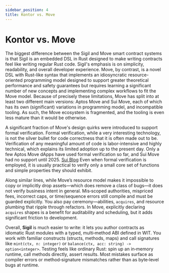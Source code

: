 ```yaml
---
sidebar_position: 4
title: Kontor vs. Move
---
```

# Kontor vs. Move

The biggest difference between the Sigil and Move smart contract systems is that Sigil is an embedded DSL in Rust designed to make writing contracts feel like writing regular Rust code. Sigil's emphasis is on simplicity, readability, and overall developer experience. Move, by contrast, is a novel DSL with Rust-like syntax that implements an idiosyncratic resource-oriented programming model designed to support greater theoretical performance and safety guarantees but requires learning a significant number of new concepts and implementing complex workflows to fit the Move model. Because of precisely these limitations, Move has split into at least two different main versions: Aptos Move and Sui Move, each of which has its own (significant) variations in programming model, and incompatible tooling. As such, the Move ecosystem is fragmented, and the tooling is even less mature than it would be otherwise.

A significant fraction of Move's design quirks were introduced to support formal verification. Formal verification, while a very interesting technology, is not the silver bullet for code correctness that it is often made out to be. Verification of any meaningful amount of code is labor-intensive and highly technical, which explains its limited adoption up to the present day. Only a few Aptos Move dApps have used formal verification so far, and Sui Move had no support until 2025. [Sui Blog](https://blog.sui.io/asymptotic-move-prover-formal-verification/) Even when formal verification is employed, it is usually practical to verify only a small core set of functions and simple properties they should exhibit.

Along similar lines, while Move’s resource model makes it impossible to copy or implicitly drop assets—which does remove a class of bugs—it does not verify business intent in general. Mis‑scoped authorities, mispriced fees, incorrect caps, or time/sequence errors still compile and must be guarded explicitly. You also pay ceremony—abilities, `acquires`, and resource plumbing that ripple through refactors. In Move, explicitly declaring `acquires` shapes is a benefit for auditability and scheduling, but it adds significant friction to development.

Overall, **Sigil** is much easier to write: it lets you author contracts as idiomatic Rust modules with a typed, multi‑method ABI defined in WIT. You work with familiar constructs (structs, methods, maps) and call signatures like `mint(ctx, n: integer)` or `balance(ctx, acc: string) -> option<integer>`. Testing feels like ordinary Rust: spin up an in‑memory runtime, call methods directly, assert results. Most mistakes surface as compiler errors or method‑signature mismatches rather than as byte‑level bugs at runtime.